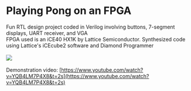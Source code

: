 # Playing Pong on an FPGA
Fun RTL design project coded in Verilog involving buttons, 7-segment displays, UART receiver, and VGA \
FPGA used is an iCE40 HX1K by Lattice Semiconductor. Synthesized code using Lattice's iCEcube2 software and Diamond Programmer \
\
![](https://github.com/tylerchang/FPGA_Pong/blob/main/pong_fpga.gif)\
\
Demonstration video: [https://www.youtube.com/watch?v=YQB4LM7P4X8&t=2s](https://www.youtube.com/watch?v=YQB4LM7P4X8&t=2s)
